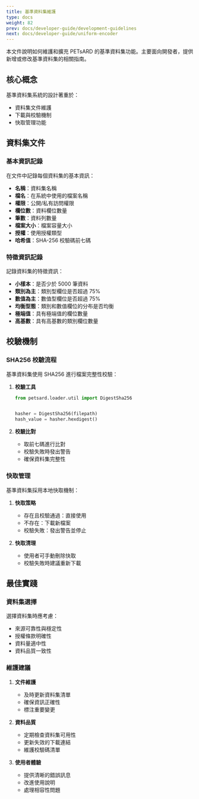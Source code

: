 ```yaml
---
title: 基準資料集維護
type: docs
weight: 82
prev: docs/developer-guide/development-guidelines
next: docs/developer-guide/uniform-encoder
---
```


本文件說明如何維護和擴充 PETsARD 的基準資料集功能。主要面向開發者，提供新增或修改基準資料集的相關指南。

## 核心概念

基準資料集系統的設計著重於：
- 資料集文件維護
- 下載與校驗機制
- 快取管理功能

## 資料集文件

### 基本資訊記錄

在文件中記錄每個資料集的基本資訊：

- **名稱**：資料集名稱
- **檔名**：在系統中使用的檔案名稱
- **權限**：公開/私有訪問權限
- **欄位數**：資料欄位數量
- **筆數**：資料列數量
- **檔案大小**：檔案容量大小
- **授權**：使用授權類型
- **哈希值**：SHA-256 校驗碼前七碼

### 特徵資訊記錄

記錄資料集的特徵資訊：

- **小樣本**：是否少於 5000 筆資料
- **類別為主**：類別型欄位是否超過 75%
- **數值為主**：數值型欄位是否超過 75%
- **均衡型態**：類別和數值欄位的分布是否均衡
- **極端值**：具有極端值的欄位數量
- **高基數**：具有高基數的類別欄位數量

## 校驗機制

### SHA256 校驗流程

基準資料集使用 SHA256 進行檔案完整性校驗：

1. **校驗工具**
   ```python
   from petsard.loader.util import DigestSha256


   hasher = DigestSha256(filepath)
   hash_value = hasher.hexdigest()
   ```

2. **校驗比對**
   - 取前七碼進行比對
   - 校驗失敗時發出警告
   - 確保資料集完整性

### 快取管理

基準資料集採用本地快取機制：

1. **快取策略**
   - 存在且校驗通過：直接使用
   - 不存在：下載新檔案
   - 校驗失敗：發出警告並停止

2. **快取清理**
   - 使用者可手動刪除快取
   - 校驗失敗時建議重新下載

## 最佳實踐

### 資料集選擇

選擇資料集時應考慮：
- 來源可靠性與穩定性
- 授權條款明確性
- 資料量適中性
- 資料品質一致性

### 維護建議

1. **文件維護**
   - 及時更新資料集清單
   - 確保資訊正確性
   - 標注重要變更

2. **資料品質**
   - 定期檢查資料集可用性
   - 更新失效的下載連結
   - 維護校驗碼清單

3. **使用者體驗**
   - 提供清晰的錯誤訊息
   - 改進使用說明
   - 處理相容性問題